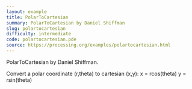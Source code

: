 ```yaml
---
layout: example
title: PolarToCartesian
summary: PolarToCartesian by Daniel Shiffman
slug: polartocartesian
difficulty: intermediate
code: polartocartesian.pde
source: https://processing.org/examples/polartocartesian.html
---
```


PolarToCartesian by Daniel Shiffman. 

 Convert a polar coordinate (r,theta) to cartesian (x,y): x = rcos(theta) y = rsin(theta)
